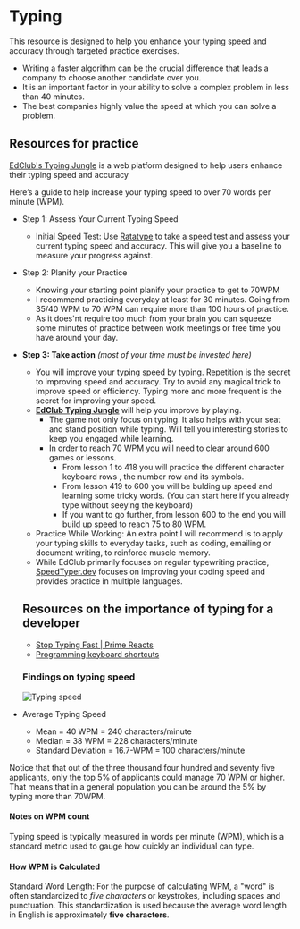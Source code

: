 # Typing

This resource is designed to help you enhance your typing speed and accuracy through targeted practice exercises.

- Writing a faster algorithm can be the crucial difference that leads a company to choose another candidate over you.
- It is an important factor in your ability to solve a complex problem in less than 40 minutes.
- The best companies highly value the speed at which you can solve a problem.

## Resources for practice

 [EdClub's Typing Jungle](https://www.edclub.com/sportal/program-3.game) is a web platform designed to help users enhance their typing speed and accuracy

 Here’s a guide to help increase your typing speed to over 70 words per minute (WPM).


- Step 1: Assess Your Current Typing Speed
  - Initial Speed Test: Use [Ratatype](https://www.ratatype.com/) to take a speed test and assess your current typing speed and accuracy. This will give you a baseline to measure your progress against.
- Step 2: Planify your Practice
  - Knowing your starting point planify your practice to get to 70WPM
  - I recommend practicing everyday at least for 30 minutes. Going from 35/40 WPM to 70 WPM can require more than 100 hours of practice.
  - As it does'nt require too much from your brain you can squeeze some minutes of practice between work meetings or free time you have around your day. 
- **Step 3: Take action** *(most of your time must be invested here)*
  - You will improve your typing speed by typing. Repetition is the secret to improving speed and accuracy. Try to avoid any magical trick to improve speed or efficiency. Typing more and more frequent is the secret for improving your speed.
  - **[EdClub Typing Jungle](https://www.edclub.com/sportal/program-3.game)** will help you improve by playing.
    - The game not only focus on typing. It also helps with your seat and stand position while typing. Will tell you interesting stories to keep you engaged while learning.
    - In order to reach 70 WPM you will need to clear around 600 games or lessons.
      - From lesson 1 to 418 you will practice the different character keyboard rows , the number row and its symbols.
      - From lesson 419 to 600 you will be bulding up speed and learning some tricky words. (You can start here if you already type without seeying the keyboard)
      - If you want to go further, from lesson 600 to the end you will build up speed to reach 75 to 80 WPM.
  - Practice While Working: An extra point I will recommend is to apply your typing skills to everyday tasks, such as coding, emailing or document writing, to reinforce muscle memory.
  - While EdClub primarily focuses on regular typewriting practice, [SpeedTyper.dev](https://www.speedtyper.dev/) focuses on improving your coding speed and provides practice in multiple languages.


  ## Resources on the importance of typing for a developer
  - [Stop Typing Fast | Prime Reacts](https://www.youtube.com/watch?v=PR9DgjZO1Q4)
  - [Programming keyboard shortcuts](https://www.youtube.com/shorts/2Zg0pzOSVr0)

  ### Findings on typing speed

  ![Typing speed](https://github.com/conanbatt/interview-practice/assets/20034230/002c3c56-1f72-4d30-ae18-9abb42b5f74b)

- Average Typing Speed

  - Mean = 40 WPM = 240 characters/minute
  - Median = 38 WPM = 228 characters/minute
  - Standard Deviation = 16.7-WPM = 100 characters/minute

Notice that that out of the three thousand four hundred and seventy five applicants, only the top 5% of applicants could manage 70 WPM or higher.
That means that in a general population you can be around the 5% by typing more than 70WPM.

#### Notes on WPM count

Typing speed is typically measured in words per minute (WPM), which is a standard metric used to gauge how quickly an individual can type.

#### How WPM is Calculated
Standard Word Length: For the purpose of calculating WPM, a "word" is often standardized to *five characters* or keystrokes, including spaces and punctuation. This standardization is used because the average word length in English is approximately **five characters**.
